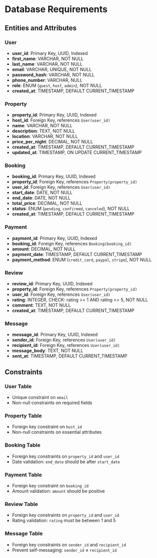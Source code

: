 # Database Requirements

## Entities and Attributes

### User
- **user_id**: Primary Key, UUID, Indexed
- **first_name**: VARCHAR, NOT NULL
- **last_name**: VARCHAR, NOT NULL
- **email**: VARCHAR, UNIQUE, NOT NULL
- **password_hash**: VARCHAR, NOT NULL
- **phone_number**: VARCHAR, NULL
- **role**: ENUM (`guest`, `host`, `admin`), NOT NULL
- **created_at**: TIMESTAMP, DEFAULT CURRENT_TIMESTAMP

### Property
- **property_id**: Primary Key, UUID, Indexed
- **host_id**: Foreign Key, references `User(user_id)`
- **name**: VARCHAR, NOT NULL
- **description**: TEXT, NOT NULL
- **location**: VARCHAR, NOT NULL
- **price_per_night**: DECIMAL, NOT NULL
- **created_at**: TIMESTAMP, DEFAULT CURRENT_TIMESTAMP
- **updated_at**: TIMESTAMP, ON UPDATE CURRENT_TIMESTAMP

### Booking
- **booking_id**: Primary Key, UUID, Indexed
- **property_id**: Foreign Key, references `Property(property_id)`
- **user_id**: Foreign Key, references `User(user_id)`
- **start_date**: DATE, NOT NULL
- **end_date**: DATE, NOT NULL
- **total_price**: DECIMAL, NOT NULL
- **status**: ENUM (`pending`, `confirmed`, `canceled`), NOT NULL
- **created_at**: TIMESTAMP, DEFAULT CURRENT_TIMESTAMP

### Payment
- **payment_id**: Primary Key, UUID, Indexed
- **booking_id**: Foreign Key, references `Booking(booking_id)`
- **amount**: DECIMAL, NOT NULL
- **payment_date**: TIMESTAMP, DEFAULT CURRENT_TIMESTAMP
- **payment_method**: ENUM (`credit_card`, `paypal`, `stripe`), NOT NULL

### Review
- **review_id**: Primary Key, UUID, Indexed
- **property_id**: Foreign Key, references `Property(property_id)`
- **user_id**: Foreign Key, references `User(user_id)`
- **rating**: INTEGER, CHECK: rating >= 1 AND rating <= 5, NOT NULL
- **comment**: TEXT, NOT NULL
- **created_at**: TIMESTAMP, DEFAULT CURRENT_TIMESTAMP

### Message
- **message_id**: Primary Key, UUID, Indexed
- **sender_id**: Foreign Key, references `User(user_id)`
- **recipient_id**: Foreign Key, references `User(user_id)`
- **message_body**: TEXT, NOT NULL
- **sent_at**: TIMESTAMP, DEFAULT CURRENT_TIMESTAMP

## Constraints

### User Table
- Unique constraint on `email`
- Non-null constraints on required fields

### Property Table
- Foreign key constraint on `host_id`
- Non-null constraints on essential attributes

### Booking Table
- Foreign key constraints on `property_id` and `user_id`
- Date validation: `end_date` should be after `start_date`

### Payment Table
- Foreign key constraint on `booking_id`
- Amount validation: `amount` should be positive

### Review Table
- Foreign key constraints on `property_id` and `user_id`
- Rating validation: `rating` must be between 1 and 5

### Message Table
- Foreign key constraints on `sender_id` and `recipient_id`
- Prevent self-messaging: `sender_id` ≠ `recipient_id`